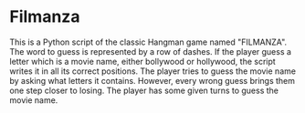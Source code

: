 # Filmanza

This is a Python script of the classic Hangman game named "FILMANZA". The word to guess is represented by a row of dashes. If the player guess a letter which is a movie name, either bollywood or hollywood, the script writes it in all its correct positions. The player tries to guess the movie name by asking what letters it contains. However, every wrong guess brings them one step closer to losing. The player has some given turns to guess the movie name.
